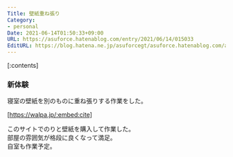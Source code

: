```yaml
---
Title: 壁紙重ね張り
Category:
- personal
Date: 2021-06-14T01:50:33+09:00
URL: https://asuforce.hatenablog.com/entry/2021/06/14/015033
EditURL: https://blog.hatena.ne.jp/asuforcegt/asuforce.hatenablog.com/atom/entry/26006613775625941
---
```


[:contents]

### 新体験

寝室の壁紙を別のものに重ね張りする作業をした。

[https://walpa.jp/:embed:cite]

このサイトでのりと壁紙を購入して作業した。  
部屋の雰囲気が格段に良くなって満足。  
自室も作業予定。



